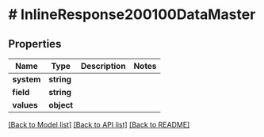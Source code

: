 # # InlineResponse200100DataMaster

## Properties

Name | Type | Description | Notes
------------ | ------------- | ------------- | -------------
**system** | **string** |  |
**field** | **string** |  |
**values** | **object** |  |

[[Back to Model list]](../../README.md#models) [[Back to API list]](../../README.md#endpoints) [[Back to README]](../../README.md)
